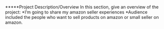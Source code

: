 *****Project Description/Overview
In this section, give an overview of the project: 
*I’m going to share my amazon seller experiences
*Audience included the people who want to sell products on amazon or small seller on amazon.
